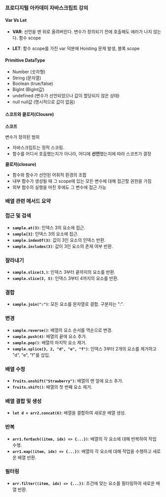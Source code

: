 ### 프로디지털 아카데미 자바스크립트 강의

#### Var Vs Let
- **VAR**: 선언을 맨 위로 올려버린다. 변수가 정의되기 전에 호출해도 에러가 나지 않는다. 함수 scope

- **LET**: 함수 scope를 가진 var 덕분에 Hoisting 문제 발생, 블록 scope

#### Primitive DataType
- Number (숫자형)
- String (문자열)
- Boolean (true/false)
- BigInt (BigInt값)
- undefined (변수가 선언되었으나 값이 할당되지 않은 상태)
- null null값 (명시적으로 값이 없음)

#### 스코프와 클로저(Clousre)

**스코프**

변수가 정의된 범위

- 자바스크립트는 정적 스코핑.
- 함수를 어디서 호출했는지가 아니라, 어디에 **선언**했는지에 따라 스코프가 결정

**클로저(closure)**

- 함수와 함수가 선언된 어휘적 환경의 조합
- 내부 함수가 생성될 때 그 scope에 있는 모든 변수에 대해 접근할 권한을 가짐
- 외부 함수의 실행을 마친 후에도 그 변수에 접근 가능

### **배열 관련 메서드 요약**

### **접근 및 검색**

- **`sample.at(3)`**: 인덱스 3의 요소에 접근.
- **`sample[3]`**: 인덱스 3의 요소에 접근.
- **`sample.indexOf(3)`**: 값이 3인 요소의 인덱스 반환.
- **`sample.includes(3)`**: 값이 3인 요소의 존재 여부 반환.

### **잘라내기**

- **`sample.slice(3,)`**: 인덱스 3부터 끝까지의 요소를 반환.
- **`sample.slice(3, 5)`**: 인덱스 3부터 4까지의 요소를 반환.

### **결합**

- **`sample.join(":")`**: 모든 요소를 문자열로 결합. 구분자는 ":".

### **변경**

- **`sample.reverse()`**: 배열의 요소 순서를 역순으로 변경.
- **`sample.push(4)`**: 배열의 끝에 요소 추가.
- **`sample.pop()`**: 배열의 마지막 요소 제거.
- **`sample.splice(3, 2, "d", "e", "f")`**: 인덱스 3부터 2개의 요소를 제거하고 "d", "e", "f"를 삽입.

### **배열 수정**

- **`fruits.unshift("Strawberry")`**: 배열의 맨 앞에 요소 추가.
- **`fruits.shift()`**: 배열의 첫 번째 요소 제거.

### **배열 결합 및 생성**

- **`let d = arr2.concat(6)`**: 배열을 결합하여 새로운 배열 생성.

### **반복**

- **`arr1.forEach((item, idx) => {...})`**: 배열의 각 요소에 대해 반복하여 작업 수행.
- **`arr1.map((item, idx) => {...})`**: 배열의 각 요소에 대해 작업을 수행하고 새로운 배열 반환.

### **필터링**

- **`arr.filter((item, idx) => {...})`**: 조건에 맞는 요소를 필터링하여 새로운 배열 반환.